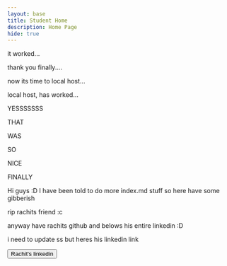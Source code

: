 ```yaml
---
layout: base
title: Student Home 
description: Home Page
hide: true
---
```


it worked...

thank you finally....

now its time to local host...

local host, has worked...

YESSSSSSS

THAT

WAS

SO

NICE

FINALLY

Hi guys :D
I have been told to do more index.md stuff so here have some gibberish

rip rachits friend :c

anyway have rachits github and belows his entire linkedin :D

i need to update ss but heres his linkedin link

<a href="https://www.linkedin.com/in/rachit-jaiswal-a534b5196" target="_blank" class="button">
  <button>Rachit's linkedin</button>
  </a>
  <style>

<br>
</div>

<a href="https://github.com/rachit-j" target="_blank" class="button">
  <button>Rachit's github</button>
  </a>
  <style>

<br>
</div>

<a href="https://academicsandathleticsforall.org/team" target="_blank" class="button">
  <button>Rachit's non-profit</button>
  </a>
  <style>

<br>
</div>

  <a href="https://ftcscorpio.com/2022-2023-members/" target="_blank" class="button">
  <button>Rachit's FTC Team scorpio team</button>
  </a>
  <style>

<br>
</div>

In case you have not noticed I am kinda addicted to anything Rachit related

 <br>

Anyway I got the signup to linkedin thing so i cannot put the images of rachit on there sadly.

<a href="https://nighthawkcoders.github.io/portfolio_2025/devops/tools/verify" target="_blank" class="button">
  <button>verify tools bc apparently we need it</button>
  </a>
  <style>